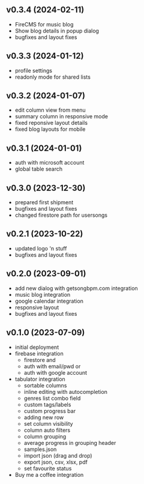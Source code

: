 v0.3.4 (2024-02-11)
-------------------
- FireCMS for music blog
- Show blog details in popup dialog
- bugfixes and layout fixes

v0.3.3 (2024-01-12)
-------------------
- profile settings
- readonly mode for shared lists

v0.3.2 (2024-01-07)
-------------------
- edit column view from menu
- summary column in responsive mode
- fixed reponsive layout details
- fixed blog layouts for mobile

v0.3.1 (2024-01-01)
-------------------
- auth with microsoft account
- global table search

v0.3.0 (2023-12-30)
-------------------
- prepared first shipment
- bugfixes and layout fixes
- changed firestore path for usersongs

v0.2.1 (2023-10-22)
-------------------
- updated logo 'n stuff
- bugfixes and layout fixes

v0.2.0 (2023-09-01)
-------------------
- add new dialog with getsongbpm.com integration
- music blog integration
- google calendar integration
- responsive layout
- bugfixes and layout fixes

v0.1.0 (2023-07-09)
-------------------
- initial deployment
- firebase integration
  - firestore and
  - auth with email/pwd or
  - auth with google account
- tabulator integration
  - sortable columns
  - inline editing with autocompletion
  - genres list combo field
  - custom tags/labels
  - custom progress bar
  - adding new row
  - set column visibility
  - column auto filters
  - column grouping 
  - average progress in grouping header
  - samples.json
  - import json (drag and drop)
  - export json, csv, xlsx, pdf
  - set favourite status
- Buy me a coffee integration